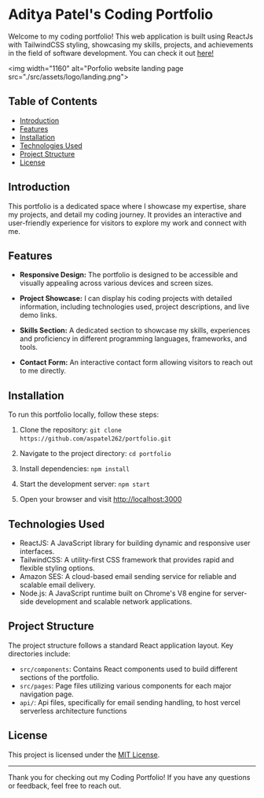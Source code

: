 # Aditya Patel's Coding Portfolio

Welcome to my coding portfolio! This web application is built using ReactJs with TailwindCSS styling, showcasing my skills, projects, and achievements in the field of software development. You can check it out [here!](https://www.adityapatel.dev/)

<img width="1160" alt="Porfolio website landing page src="./src/assets/logo/landing.png">


## Table of Contents

- [Introduction](#introduction)
- [Features](#features)
- [Installation](#installation)
- [Technologies Used](#technologies-used)
- [Project Structure](#project-structure)
- [License](#license)

## Introduction

This portfolio is a dedicated space where I showcase my expertise, share my projects, and detail my coding journey. It provides an interactive and user-friendly experience for visitors to explore my work and connect with me.

## Features

- **Responsive Design:** The portfolio is designed to be accessible and visually appealing across various devices and screen sizes.

- **Project Showcase:** I can display his coding projects with detailed information, including technologies used, project descriptions, and live demo links.

- **Skills Section:** A dedicated section to showcase my skills, experiences and proficiency in different programming languages, frameworks, and tools.

- **Contact Form:** An interactive contact form allowing visitors to reach out to me directly.

## Installation

To run this portfolio locally, follow these steps:

1. Clone the repository: `git clone https://github.com/aspatel262/portfolio.git`

2. Navigate to the project directory: `cd portfolio`

3. Install dependencies: `npm install`

4. Start the development server: `npm start`

5. Open your browser and visit [http://localhost:3000](http://localhost:3000)

## Technologies Used

- ReactJS: A JavaScript library for building dynamic and responsive user interfaces.
- TailwindCSS: A utility-first CSS framework that provides rapid and flexible styling options.
- Amazon SES: A cloud-based email sending service for reliable and scalable email delivery.
- Node.js: A JavaScript runtime built on Chrome's V8 engine for server-side development and scalable network applications.

## Project Structure

The project structure follows a standard React application layout. Key directories include:

- `src/components`: Contains React components used to build different sections of the portfolio.
- `src/pages`: Page files utilizing various components for each major navigation page.
- `api/`: Api files, specifically for email sending handling, to host vercel serverless architecture functions
## License

This project is licensed under the [MIT License](LICENSE).

---

Thank you for checking out my Coding Portfolio! If you have any questions or feedback, feel free to reach out.
